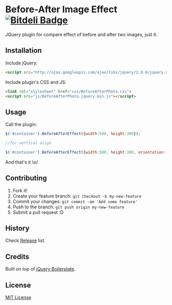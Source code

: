 # Before-After Image Effect [![Bitdeli Badge](https://d2weczhvl823v0.cloudfront.net/ederFortunato/beforeaftereffect.js/trend.png)](https://bitdeli.com/free "Bitdeli Badge")

JQuery plugin for compare effect of before and after two images, just it.


## Installation



Include jQuery:

```html
<script src="http://ajax.googleapis.com/ajax/libs/jquery/2.0.0/jquery.min.js"></script>
```

Include plugin's CSS and JS:

```html
<link rel="stylesheet" href="css/BeforeAfterPhoto.css">
<script src="js/BeforeAfterPhoto.jquery.min.js"></script>
```

## Usage

Call the plugin:

```javascript
$('#container').BeforeAfterEffect({width:500, height:300});

//for vertical align

$('#container').BeforeAfterEffect({width:500, height:300, orientation:'V'});
```

And that's it \o/

## Contributing

1. Fork it!
2. Create your feature branch: `git checkout -b my-new-feature`
3. Commit your changes: `git commit -am 'Add some feature'`
4. Push to the branch: `git push origin my-new-feature`
5. Submit a pull request :D

## History

Check [Release](https://github.com/ederFortunato/BeforeAfterEffect.js/releases) list.

## Credits

Built on top of [jQuery Boilerplate](http://jqueryboilerplate.com).

## License

[MIT License](http://opensource.org/licenses/MIT)